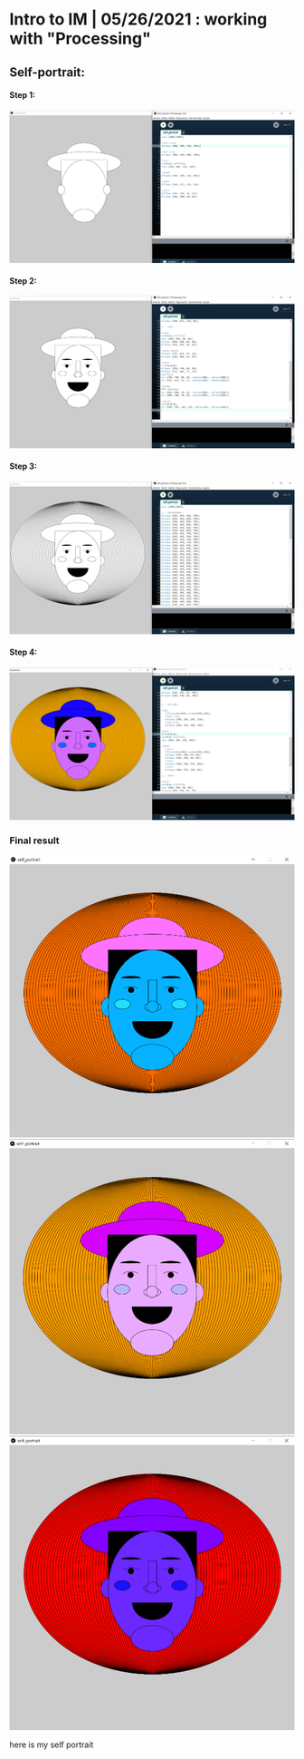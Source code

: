 # Intro to IM | 05/26/2021 : working with "Processing"

## Self-portrait:

#### Step 1:
![](https://github.com/andresugartechea/introToIM/blob/main/May26/first%20step%20(outline).png?raw=true)

#### Step 2:
![](https://github.com/andresugartechea/introToIM/blob/main/May26/second%20step%20(face).png?raw=true)

#### Step 3:
![](https://github.com/andresugartechea/introToIM/blob/main/May26/third%20step%20(background).png?raw=true)

#### Step 4:
![](https://github.com/andresugartechea/introToIM/blob/main/May26/four%20step%20(color).png?raw=true)

### Final result
![](https://github.com/andresugartechea/introToIM/blob/main/May26/example1.png?raw=true)
![](https://github.com/andresugartechea/introToIM/blob/main/May26/example2.png?raw=true)
![](https://github.com/andresugartechea/introToIM/blob/main/May26/example3.png?raw=true)


here is my self portrait
